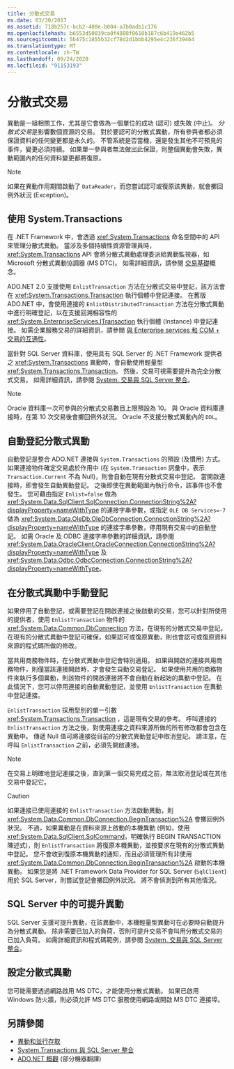 ```yaml
---
title: 分散式交易
ms.date: 03/30/2017
ms.assetid: 718b257c-bcb2-408e-b004-a7b0adb1c176
ms.openlocfilehash: b6553d50039ca0f4888f0610b187c6b419a462b5
ms.sourcegitcommit: 5b475c1855b32cf78d2d1bbb4295e4c236f39464
ms.translationtype: MT
ms.contentlocale: zh-TW
ms.lasthandoff: 09/24/2020
ms.locfileid: "91153193"
---
```

# <a name="distributed-transactions"></a>分散式交易

異動是一組相關工作，尤其是它會做為一個單位的成功 (認可) 或失敗 (中止)。 *分散式交易*是影響數個資源的交易。 對於要認可的分散式異動，所有參與者都必須保證資料的任何變更都是永久的。 不管系統是否當機，還是發生其他不可預見的事件，變更必須持續。 如果單一參與者無法做出此保證，則整個異動會失敗，異動範圍內的任何資料變更都將復原。  
  
> [!NOTE]
> 如果在異動作用期間啟動了 `DataReader`，而您嘗試認可或復原該異動，就會擲回例外狀況 (Exception)。  
  
## <a name="working-with-systemtransactions"></a>使用 System.Transactions  

 在 .NET Framework 中，會透過 <xref:System.Transactions> 命名空間中的 API 來管理分散式異動。 當涉及多個持續性資源管理員時，<xref:System.Transactions> API 會將分散式異動處理委派給異動監視器，如 Microsoft 分散式異動協調器 (MS DTC)。 如需詳細資訊，請參閱 [交易基礎](../transactions/transaction-fundamentals.md)概念。  
  
 ADO.NET 2.0 支援使用 `EnlistTransaction` 方法在分散式交易中登記，該方法會在 <xref:System.Transactions.Transaction> 執行個體中登記連接。 在舊版 ADO.NET 中，會使用連接的 `EnlistDistributedTransaction` 方法在分散式異動中進行明確登記，以在支援回溯相容性的 <xref:System.EnterpriseServices.ITransaction> 執行個體 (Instance) 中登記連接。 如需企業服務交易的詳細資訊，請參閱 [與 Enterprise services 和 COM + 交易的互通性](../transactions/interoperability-with-enterprise-services-and-com-transactions.md)。  
  
 當針對 SQL Server 資料庫，使用具有 SQL Server 的 .NET Framework 提供者之 <xref:System.Transactions> 異動時，會自動使用輕量型 <xref:System.Transactions.Transaction>。 然後，交易可視需要提升為完全分散式交易。 如需詳細資訊，請參閱 [System. 交易與 SQL Server 整合](system-transactions-integration-with-sql-server.md)。  
  
> [!NOTE]
> Oracle 資料庫一次可參與的分散式交易數目上限預設為 10。 與 Oracle 資料庫連接時，在第 10 次交易後會擲回例外狀況。 Oracle 不支援分散式異動內的 `DDL`。  
  
## <a name="automatically-enlisting-in-a-distributed-transaction"></a>自動登記分散式異動  

 自動登記是整合 ADO.NET 連接與 `System.Transactions` 的預設 (及慣用) 方式。 如果連接物件確定交易處於作用中 (在 `System.Transaction` 詞彙中，表示 `Transaction.Current` 不為 Null)，則會自動在現有分散式交易中登記。 當開啟連接時，即會發生自動異動登記。 之後即使在異動範圍內執行命令，該事件也不會發生。 您可藉由指定 `Enlist=false` 做為 <xref:System.Data.SqlClient.SqlConnection.ConnectionString%2A?displayProperty=nameWithType> 的連接字串參數，或指定 `OLE DB Services=-7` 做為 <xref:System.Data.OleDb.OleDbConnection.ConnectionString%2A?displayProperty=nameWithType> 的連接字串參數，停用現有交易中的自動登記。 如需 Oracle 及 ODBC 連接字串參數的詳細資訊，請參閱 <xref:System.Data.OracleClient.OracleConnection.ConnectionString%2A?displayProperty=nameWithType> 及 <xref:System.Data.Odbc.OdbcConnection.ConnectionString%2A?displayProperty=nameWithType>。  
  
## <a name="manually-enlisting-in-a-distributed-transaction"></a>在分散式異動中手動登記  

 如果停用了自動登記，或需要登記在開啟連接之後啟動的交易，您可以針對所使用的提供者，使用 `EnlistTransaction` 物件的 <xref:System.Data.Common.DbConnection> 方法，在現有的分散式交易中登記。 在現有的分散式異動中登記可確保，如果認可或復原異動，則也會認可或復原資料來源的程式碼所做的修改。  
  
 當共用商務物件時，在分散式異動中登記會特別適用。 如果與開啟的連接共用商務物件，則僅當該連接開啟時，才會發生自動交易登記。 如果使用共用的商務物件來執行多個異動，則該物件的開啟連接將不會自動在新起始的異動中登記。 在此情況下，您可以停用連接的自動異動登記，並使用 `EnlistTransaction` 在異動中登記連接。  
  
 `EnlistTransaction` 採用型別的單一引數 <xref:System.Transactions.Transaction> ，這是現有交易的參考。 呼叫連接的 `EnlistTransaction` 方法之後，對使用連接之資料來源所做的所有修改都會包含在異動中。 傳遞 Null 值可將連接從目前的分散式異動登記中取消登記。 請注意，在呼叫 `EnlistTransaction` 之前，必須先開啟連接。  
  
> [!NOTE]
> 在交易上明確地登記連接之後，直到第一個交易完成之前，無法取消登記或在其他交易中登記它。  
  
> [!CAUTION]
> 如果連接已使用連接的 `EnlistTransaction` 方法啟動異動，則 <xref:System.Data.Common.DbConnection.BeginTransaction%2A> 會擲回例外狀況。 不過，如果異動是在資料來源上啟動的本機異動 (例如，使用 <xref:System.Data.SqlClient.SqlCommand>，明確執行 BEGIN TRANSACTION 陳述式)，則 `EnlistTransaction` 將復原本機異動，並按要求在現有的分散式異動中登記。 您不會收到復原本機異動的通知，而且必須管理所有非使用 <xref:System.Data.Common.DbConnection.BeginTransaction%2A> 啟動的本機異動。 如果您是將 .NET Framework Data Provider for SQL Server (`SqlClient`) 用於 SQL Server，則嘗試登記會擲回例外狀況。 將不會偵測到所有其他情況。  
  
## <a name="promotable-transactions-in-sql-server"></a>SQL Server 中的可提升異動  

 SQL Server 支援可提升異動，在該異動中，本機輕量型異動可在必要時自動提升為分散式異動。 除非需要已加入的負荷，否則可提升交易不會叫用分散式交易的已加入負荷。 如需詳細資訊和程式碼範例，請參閱 [System. 交易與 SQL Server 整合](system-transactions-integration-with-sql-server.md)。  
  
## <a name="configuring-distributed-transactions"></a>設定分散式異動  

 您可能需要透過網路啟用 MS DTC，才能使用分散式異動。 如果已啟用 Windows 防火牆，則必須允許 MS DTC 服務使用網路或開啟 MS DTC 連接埠。  
  
## <a name="see-also"></a>另請參閱

- [異動和並行存取](transactions-and-concurrency.md)
- [System.Transactions 與 SQL Server 整合](system-transactions-integration-with-sql-server.md)
- [ADO.NET 概觀](ado-net-overview.md) \(部分機器翻譯\)
